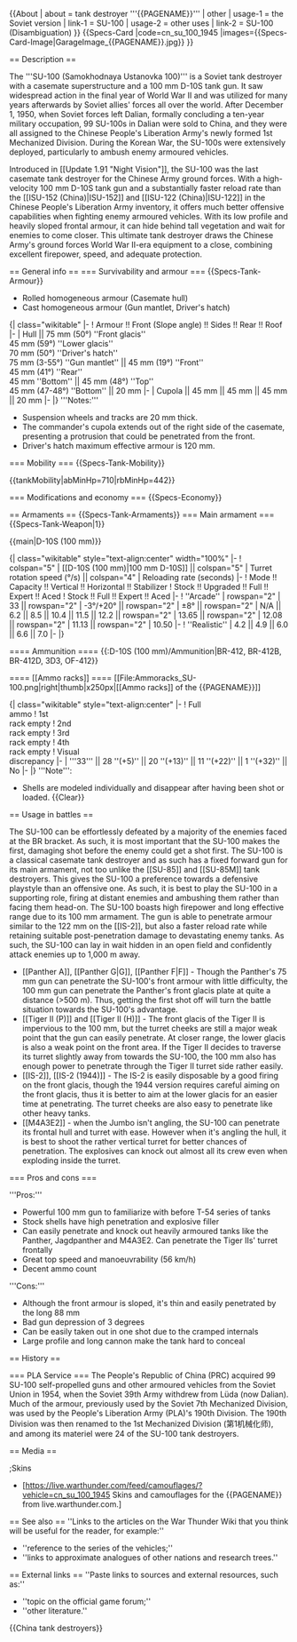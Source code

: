 {{About
| about = tank destroyer '''{{PAGENAME}}'''
| other
| usage-1 = the Soviet version
| link-1 = SU-100
| usage-2 = other uses
| link-2 = SU-100 (Disambiguation)
}}
{{Specs-Card
|code=cn_su_100_1945
|images={{Specs-Card-Image|GarageImage_{{PAGENAME}}.jpg}}
}}

== Description ==
<!-- ''In the description, the first part should be about the history of the creation and combat usage of the vehicle, as well as its key features. In the second part, tell the reader about the ground vehicle in the game. Insert a screenshot of the vehicle, so that if the novice player does not remember the vehicle by name, he will immediately understand what kind of vehicle the article is talking about.'' -->
The '''SU-100 (Samokhodnaya Ustanovka 100)''' is a Soviet tank destroyer with a casemate superstructure and a 100 mm D-10S tank gun. It saw widespread action in the final year of World War II and was utilized for many years afterwards by Soviet allies' forces all over the world. After December 1, 1950, when Soviet forces left Dalian, formally concluding a ten-year military occupation, 99 SU-100s in Dalian were sold to China, and they were all assigned to the Chinese People's Liberation Army's newly formed 1st Mechanized Division. During the Korean War, the SU-100s were extensively deployed, particularly to ambush enemy armoured vehicles.

Introduced in [[Update 1.91 "Night Vision"]], the SU-100 was the last casemate tank destroyer for the Chinese Army ground forces. With a high-velocity 100 mm D-10S tank gun and a substantially faster reload rate than the [[ISU-152 (China)|ISU-152]] and [[ISU-122 (China)|ISU-122]] in the Chinese People's Liberation Army inventory, it offers much better offensive capabilities when fighting enemy armoured vehicles. With its low profile and heavily sloped frontal armour, it can hide behind tall vegetation and wait for enemies to come closer. This ultimate tank destroyer draws the Chinese Army's ground forces World War II-era equipment to a close, combining excellent firepower, speed, and adequate protection.

== General info ==
=== Survivability and armour ===
{{Specs-Tank-Armour}}
<!-- ''Describe armour protection. Note the most well protected and key weak areas. Appreciate the layout of modules as well as the number and location of crew members. Is the level of armour protection sufficient, is the placement of modules helpful for survival in combat? If necessary use a visual template to indicate the most secure and weak zones of the armour.'' -->

* Rolled homogeneous armour (Casemate hull)
* Cast homogeneous armour (Gun mantlet, Driver's hatch)

{| class="wikitable"
|-
! Armour !! Front (Slope angle) !! Sides !! Rear !! Roof
|-
| Hull || 75 mm (50°) ''Front glacis''<br>45 mm (59°) ''Lower glacis''<br>70 mm (50°) ''Driver's hatch''<br>75 mm (3-55°) ''Gun mantlet'' || 45 mm (19°) ''Front''<br>45 mm (41°) ''Rear''<br>45 mm ''Bottom'' || 45 mm (48°) ''Top''<br>45 mm (47-48°) ''Bottom'' || 20 mm
|-
| Cupola || 45 mm || 45 mm || 45 mm || 20 mm
|-
|}
'''Notes:'''

* Suspension wheels and tracks are 20 mm thick.
* The commander's cupola extends out of the right side of the casemate, presenting a protrusion that could be penetrated from the front.
* Driver's hatch maximum effective armour is 120 mm.

=== Mobility ===
{{Specs-Tank-Mobility}}
<!-- ''Write about the mobility of the ground vehicle. Estimate the specific power and manoeuvrability, as well as the maximum speed forwards and backwards.'' -->

{{tankMobility|abMinHp=710|rbMinHp=442}}

=== Modifications and economy ===
{{Specs-Economy}}

== Armaments ==
{{Specs-Tank-Armaments}}
=== Main armament ===
{{Specs-Tank-Weapon|1}}
<!-- ''Give the reader information about the characteristics of the main gun. Assess its effectiveness in a battle based on the reloading speed, ballistics and the power of shells. Do not forget about the flexibility of the fire, that is how quickly the cannon can be aimed at the target, open fire on it and aim at another enemy. Add a link to the main article on the gun: <code><nowiki>{{main|Name of the weapon}}</nowiki></code>. Describe in general terms the ammunition available for the main gun. Give advice on how to use them and how to fill the ammunition storage.'' -->
{{main|D-10S (100 mm)}}

{| class="wikitable" style="text-align:center" width="100%"
|-
! colspan="5" | [[D-10S (100 mm)|100 mm D-10S]] || colspan="5" | Turret rotation speed (°/s) || colspan="4" | Reloading rate (seconds)
|-
! Mode !! Capacity !! Vertical !! Horizontal !! Stabilizer
! Stock !! Upgraded !! Full !! Expert !! Aced
! Stock !! Full !! Expert !! Aced
|-
! ''Arcade''
| rowspan="2" | 33 || rowspan="2" | -3°/+20° || rowspan="2" | ±8° || rowspan="2" | N/A || 6.2 || 8.5 || 10.4 || 11.5 || 12.2 || rowspan="2" | 13.65 || rowspan="2" | 12.08 || rowspan="2" | 11.13 || rowspan="2" | 10.50
|-
! ''Realistic''
| 4.2 || 4.9 || 6.0 || 6.6 || 7.0
|-
|}

==== Ammunition ====
{{:D-10S (100 mm)/Ammunition|BR-412, BR-412B, BR-412D, 3D3, OF-412}}

==== [[Ammo racks]] ====
[[File:Ammoracks_SU-100.png|right|thumb|x250px|[[Ammo racks]] of the {{PAGENAME}}]]
<!-- '''Last updated: 2.27.2.40''' -->
{| class="wikitable" style="text-align:center"
|-
! Full<br>ammo
! 1st<br>rack empty
! 2nd<br>rack empty
! 3rd<br>rack empty
! 4th<br>rack empty
! Visual<br>discrepancy
|-
| '''33''' || 28&nbsp;''(+5)'' || 20&nbsp;''(+13)'' || 11&nbsp;''(+22)'' || 1&nbsp;''(+32)'' || No
|-
|}
'''Note''':

* Shells are modeled individually and disappear after having been shot or loaded.
{{Clear}}

== Usage in battles ==
<!-- ''Describe the tactics of playing in the vehicle, the features of using vehicles in the team and advice on tactics. Refrain from creating a "guide" - do not impose a single point of view but instead give the reader food for thought. Describe the most dangerous enemies and give recommendations on fighting them. If necessary, note the specifics of the game in different modes (AB, RB, SB).'' -->

The SU-100 can be effortlessly defeated by a majority of the enemies faced at the BR bracket. As such, it is most important that the SU-100 makes the first, damaging shot before the enemy could get a shot first. The SU-100 is a classical casemate tank destroyer and as such has a fixed forward gun for its main armament, not too unlike the [[SU-85]] and [[SU-85M]] tank destroyers. This gives the SU-100 a preference towards a defensive playstyle than an offensive one. As such, it is best to play the SU-100 in a supporting role, firing at distant enemies and ambushing them rather than facing them head-on. The SU-100 boasts high firepower and long effective range due to its 100 mm armament. The gun is able to penetrate armour similar to the 122 mm on the [[IS-2]], but also a faster reload rate while retaining suitable post-penetration damage to devastating enemy tanks. As such, the SU-100 can lay in wait hidden in an open field and confidently attack enemies up to 1,000 m away.

* [[Panther A]], [[Panther G|G]], [[Panther F|F]] - Though the Panther's 75 mm gun can penetrate the SU-100's front armour with little difficulty, the 100 mm gun can penetrate the Panther's front glacis plate at quite a distance (>500 m). Thus, getting the first shot off will turn the battle situation towards the SU-100's advantage.
* [[Tiger II (P)]] and [[Tiger II (H)]] - The front glacis of the Tiger II is impervious to the 100 mm, but the turret cheeks are still a major weak point that the gun can easily penetrate. At closer range, the lower glacis is also a weak point on the front area. If the Tiger II decides to traverse its turret slightly away from towards the SU-100, the 100 mm also has enough power to penetrate through the Tiger II turret side rather easily.
* [[IS-2]], [[IS-2 (1944)]] - The IS-2 is easily disposable by a good firing on the front glacis, though the 1944 version requires careful aiming on the front glacis, thus it is better to aim at the lower glacis for an easier time at penetrating. The turret cheeks are also easy to penetrate like other heavy tanks.
* [[M4A3E2]] - when the Jumbo isn't angling, the SU-100 can penetrate its frontal hull and turret with ease. However when it's angling the hull, it is best to shoot the rather vertical turret for better chances of penetration. The explosives can knock out almost all its crew even when exploding inside the turret.

=== Pros and cons ===
<!-- ''Summarise and briefly evaluate the vehicle in terms of its characteristics and combat effectiveness. Mark its pros and cons in a bulleted list. Try not to use more than 6 points for each of the characteristics. Avoid using categorical definitions such as "bad", "good" and the like - use substitutions with softer forms such as "inadequate" and "effective".'' -->

'''Pros:'''

* Powerful 100 mm gun to familiarize with before T-54 series of tanks
* Stock shells have high penetration and explosive filler
* Can easily penetrate and knock out heavily armoured tanks like the Panther, Jagdpanther and M4A3E2. Can penetrate the Tiger IIs' turret frontally
* Great top speed and manoeuvrability (56 km/h)
* Decent ammo count

'''Cons:'''

* Although the front armour is sloped, it's thin and easily penetrated by the long 88 mm
* Bad gun depression of 3 degrees
* Can be easily taken out in one shot due to the cramped internals
* Large profile and long cannon make the tank hard to conceal

== History ==
<!-- ''Describe the history of the creation and combat usage of the vehicle in more detail than in the introduction. If the historical reference turns out to be too long, take it to a separate article, taking a link to the article about the vehicle and adding a block "/History" (example: <nowiki>https://wiki.warthunder.com/(Vehicle-name)/History</nowiki>) and add a link to it here using the <code>main</code> template. Be sure to reference text and sources by using <code><nowiki><ref></ref></nowiki></code>, as well as adding them at the end of the article with <code><nowiki><references /></nowiki></code>. This section may also include the vehicle's dev blog entry (if applicable) and the in-game encyclopedia description (under <code><nowiki>=== In-game description ===</nowiki></code>, also if applicable).'' -->

=== PLA Service ===
The People's Republic of China (PRC) acquired 99 SU-100 self-propelled guns and other armoured vehicles from the Soviet Union in 1954, when the Soviet 39th Army withdrew from Lüda (now Dalian). Much of the armour, previously used by the Soviet 7th Mechanized Division, was used by the People's Liberation Army (PLA)'s 190th Division. The 190th Division was then renamed to the 1st Mechanized Division (第1机械化师), and among its materiel were 24 of the SU-100 tank destroyers.

== Media ==
<!-- ''Excellent additions to the article would be video guides, screenshots from the game, and photos.'' -->

;Skins

* [https://live.warthunder.com/feed/camouflages/?vehicle=cn_su_100_1945 Skins and camouflages for the {{PAGENAME}} from live.warthunder.com.]

== See also ==
''Links to the articles on the War Thunder Wiki that you think will be useful for the reader, for example:''

* ''reference to the series of the vehicles;''
* ''links to approximate analogues of other nations and research trees.''

== External links ==
''Paste links to sources and external resources, such as:''

* ''topic on the official game forum;''
* ''other literature.''

{{China tank destroyers}}